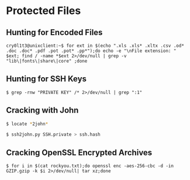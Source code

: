 # Protected Files
## Hunting for Encoded Files
```
cry0l1t3@unixclient:~$ for ext in $(echo ".xls .xls* .xltx .csv .od* .doc .doc* .pdf .pot .pot* .pp*");do echo -e "\nFile extension: " $ext; find / -name *$ext 2>/dev/null | grep -v "lib\|fonts\|share\|core" ;done
```

## Hunting for SSH Keys
```
$ grep -rnw "PRIVATE KEY" /* 2>/dev/null | grep ":1"
```

## Cracking with John
```bash
$ locate *2john*
```

```bash
$ ssh2john.py SSH.private > ssh.hash
```

## Cracking OpenSSL Encrypted Archives
```
$ for i in $(cat rockyou.txt);do openssl enc -aes-256-cbc -d -in GZIP.gzip -k $i 2>/dev/null| tar xz;done
```
